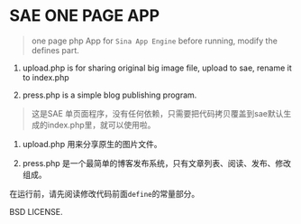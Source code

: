 # SAE  ONE PAGE APP

> one page php App for `Sina App Engine`
> before running, modify the defines part.


1. upload.php is for sharing original big image file, upload to sae, rename it to index.php

2. press.php is a simple blog publishing program.


> 这是SAE 单页面程序，没有任何依赖，只需要把代码拷贝覆盖到sae默认生成的index.php里，就可以使用啦。 

1. upload.php 用来分享原生的图片文件。

2. press.php 是一个最简单的博客发布系统，只有文章列表、阅读、发布、修改组成。

在运行前，请先阅读修改代码前面`define`的常量部分。


BSD LICENSE.
